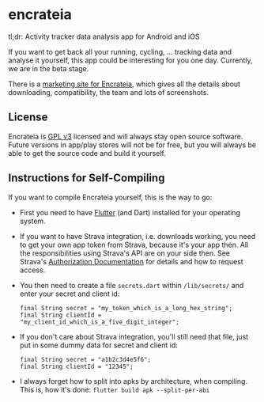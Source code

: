 # encrateia

tl;dr: Activity tracker data analysis app for Android and iOS

If you want to get back all your running, cycling, ... tracking data and analyse 
it yourself, this app could be interesting for you one day. Currently, we are in 
the beta stage. 

There is a [marketing site for Encrateia](https://encrateia.informatom.com), 
which gives all the details about downloading, compatibility, the team and 
lots of screenshots.

## License

Encrateia is [GPL v3](LICENSE) licensed and will always stay open source 
software. Future versions in app/play stores will not be for free, but you will 
always be able to get the source code and build it yourself.  

## Instructions for Self-Compiling

If you want to compile Encrateia yourself, this is the way to go:

* First you need to have [Flutter](https://flutter.dev/docs/get-started/install) 
(and Dart) installed for your operating system.

* If you want to have Strava integration, i.e. downloads working, you need to get
  your own app token from Strava, because it's your app then. All
  the responsibilities using Strava's API are on your side then.
  See Strava's 
  [Authorization Documentation](https://developers.strava.com/docs/authentication/)
  for details and how to request access.

* You then need to create a file `secrets.dart` within `/lib/secrets/` and enter
  your secret and client id:
  ```
  final String secret = "my_token_which_is_a_long_hex_string";
  final String clientId = "my_client_id_which_is_a_five_digit_integer";
  ```

* If you don't care about Strava integration, you'll still need that file,
  just put in some dummy data for secret and client id:
  ```
  final String secret = "a1b2c3d4e5f6";
  final String clientId = "12345";
  ```

* I always forget how to split into apks by architecture, when compiling.
  This is, how it's done: `flutter build apk --split-per-abi`
